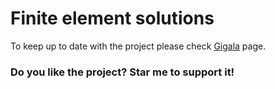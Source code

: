  # Finite element solutions

To keep up to date with the project please check [Gigala](https://www.facebook.com/GigaTsk) page.
 
### Do you like the project? Star me to support it!
